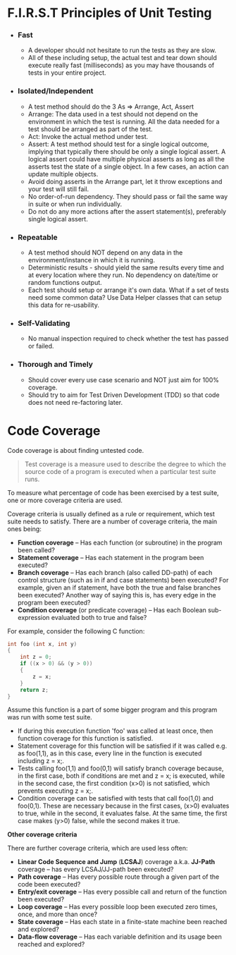 # F.I.R.S.T Principles of Unit Testing
* ### Fast
    * A developer should not hesitate to run the tests as they are slow.
    * All of these including setup, the actual test and tear down should execute really fast (milliseconds) as you may have thousands of tests in your entire project.

* ### Isolated/Independent
    * A test method should do the 3 As => Arrange, Act, Assert
    * Arrange: The data used in a test should not depend on the environment in which the test is running. All the data needed for a test should be arranged as part of the test.
    * Act: Invoke the actual method under test.
    * Assert: A test method should test for a single logical outcome, implying that typically there
    should be only a single logical assert. A logical assert could have multiple physical asserts as
    long as all the asserts test the state of a single object. In a few cases, an action can update
    multiple objects.
    * Avoid doing asserts in the Arrange part, let it throw exceptions and your test will still fail.
    * No order-of-run dependency. They should pass or fail the same way in suite or when run individually.
    * Do not do any more actions after the assert statement(s), preferably single logical assert.

* ### Repeatable
    * A test method should NOT depend on any data in the environment/instance in which it is running.
    * Deterministic results - should yield the same results every time and at every location where they run.
    No dependency on date/time or random functions output.
    * Each test should setup or arrange it's own data.
    What if a set of tests need some common data? Use Data Helper classes that can setup this data for re-usability.

* ### Self-Validating
    * No manual inspection required to check whether the test has passed or failed.

* ### Thorough and Timely
    * Should cover every use case scenario and NOT just aim for 100% coverage.
    * Should try to aim for Test Driven Development (TDD) so that code does not need re-factoring later.

# Code Coverage
Code coverage is about finding untested code.

> Test coverage is a measure used to describe the degree to which the source code of a program is executed when a particular test suite runs.

To measure what percentage of code has been exercised by a test suite, one or more coverage criteria are used.

Coverage criteria is usually defined as a rule or requirement, which test suite needs to satisfy.
There are a number of coverage criteria, the main ones being:
* __Function coverage__ – Has each function (or subroutine) in the program been called?
* __Statement coverage__ – Has each statement in the program been executed?
* __Branch coverage__ – Has each branch (also called DD-path) of each control structure (such as in if and case statements) been executed? For example, given an if statement, have both the true and false branches been executed? Another way of saying this is, has every edge in the program been executed?
* __Condition coverage__ (or predicate coverage) – Has each Boolean sub-expression evaluated both to true and false?

For example, consider the following C function:
```c
int foo (int x, int y)
{
    int z = 0;
    if ((x > 0) && (y > 0))
    {
        z = x;
    }
    return z;
}
```
Assume this function is a part of some bigger program and this program was run with some test suite.
* If during this execution function 'foo' was called at least once, then function coverage for this function is satisfied.
* Statement coverage for this function will be satisfied if it was called e.g. as foo(1,1), as in this case, every line in the function is executed including z = x;.
* Tests calling foo(1,1) and foo(0,1) will satisfy branch coverage because, in the first case, both if conditions are met and z = x; is executed, while in the second case, the first condition (x>0) is not satisfied, which prevents executing z = x;.
* Condition coverage can be satisfied with tests that call foo(1,0) and foo(0,1). These are necessary because in the first cases, (x>0) evaluates to true, while in the second, it evaluates false. At the same time, the first case makes (y>0) false, while the second makes it true.

__Other coverage criteria__

There are further coverage criteria, which are used less often:
* __Linear Code Sequence and Jump__ (__LCSAJ__) coverage a.k.a. __JJ-Path__ coverage – has every LCSAJ/JJ-path been executed?
* __Path coverage__ – Has every possible route through a given part of the code been executed?
* __Entry/exit coverage__ – Has every possible call and return of the function been executed?
* __Loop coverage__ – Has every possible loop been executed zero times, once, and more than once?
* __State coverage__ – Has each state in a finite-state machine been reached and explored?
* __Data-flow coverage__ – Has each variable definition and its usage been reached and explored?